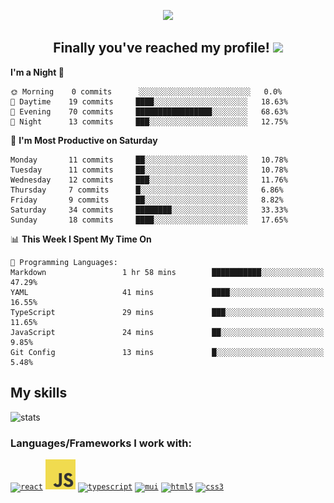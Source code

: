 <p align="center">
  <img src="https://user-images.githubusercontent.com/102032437/162972217-d9d013af-ed44-46cb-bd0c-aaf87b5200e7.gif">
</p>

<h2 align="center">
  Finally you've reached my profile!
  <img src="https://media.giphy.com/media/hvRJCLFzcasrR4ia7z/giphy.gif" width="28">
</h2>

<!--START_SECTION:waka-->
**I'm a Night 🦉** 

```text
🌞 Morning    0 commits      ░░░░░░░░░░░░░░░░░░░░░░░░░   0.0% 
🌆 Daytime    19 commits     ████░░░░░░░░░░░░░░░░░░░░░   18.63% 
🌃 Evening    70 commits     █████████████████░░░░░░░░   68.63% 
🌙 Night      13 commits     ███░░░░░░░░░░░░░░░░░░░░░░   12.75%

```
📅 **I'm Most Productive on Saturday** 

```text
Monday       11 commits     ██░░░░░░░░░░░░░░░░░░░░░░░   10.78% 
Tuesday      11 commits     ██░░░░░░░░░░░░░░░░░░░░░░░   10.78% 
Wednesday    12 commits     ███░░░░░░░░░░░░░░░░░░░░░░   11.76% 
Thursday     7 commits      █░░░░░░░░░░░░░░░░░░░░░░░░   6.86% 
Friday       9 commits      ██░░░░░░░░░░░░░░░░░░░░░░░   8.82% 
Saturday     34 commits     ████████░░░░░░░░░░░░░░░░░   33.33% 
Sunday       18 commits     ████░░░░░░░░░░░░░░░░░░░░░   17.65%

```


📊 **This Week I Spent My Time On** 

```text
💬 Programming Languages: 
Markdown                 1 hr 58 mins        ███████████░░░░░░░░░░░░░░   47.29% 
YAML                     41 mins             ████░░░░░░░░░░░░░░░░░░░░░   16.55% 
TypeScript               29 mins             ███░░░░░░░░░░░░░░░░░░░░░░   11.65% 
JavaScript               24 mins             ██░░░░░░░░░░░░░░░░░░░░░░░   9.85% 
Git Config               13 mins             █░░░░░░░░░░░░░░░░░░░░░░░░   5.48%

```


<!--END_SECTION:waka-->

<h2>My skills</h2>

<img src="https://github-readme-stats.vercel.app/api?username=etczrn&count_private=true&show_icons=true&hide_border=true&bg_color=45deg,185a9d,43cea2&title_color=ffffff&text_color=ffffff&icon_color=ffffff" alt="stats">

### Languages/Frameworks I work with:

<code><a href="https://reactjs.org/"><img alt="react" title="react" src="https://cdn.jsdelivr.net/gh/devicons/devicon/icons/react/react-original.svg" height="48"></a></code>
<code><a href="https://developer.mozilla.org/en-US/docs/Web/JavaScript"><img alt="JavaScript" title="JavaScript" src="https://raw.githubusercontent.com/github/explore/80688e429a7d4ef2fca1e82350fe8e3517d3494d/topics/javascript/javascript.png" height="48"></a></code>
<code><a href="https://www.typescriptlang.org/"><img alt="typescript" title="typescript" src="https://cdn.jsdelivr.net/gh/devicons/devicon/icons/typescript/typescript-original.svg" height="48"></a></code>
<code><a href="https://mui.com/"><img alt="mui" title="mui" src="https://cdn.jsdelivr.net/gh/devicons/devicon/icons/materialui/materialui-original.svg" height="48"></a></code>
<code><a href="https://dev.w3.org/html5/html-author/"><img alt="html5" title="html5" src="https://cdn.jsdelivr.net/gh/devicons/devicon/icons/html5/html5-original.svg" height="48"></a></code>
<code><a href="https://www.w3.org/TR/css/"><img alt="css3" title="css3" src="https://cdn.jsdelivr.net/gh/devicons/devicon/icons/css3/css3-original.svg" height="48"></a></code>
